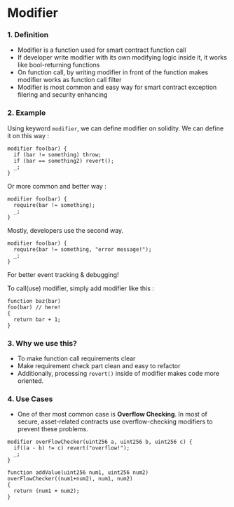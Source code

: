 # Modifier

### 1. Definition
  - Modifier is a function used for smart contract function call
  - If developer write modifier with its own modifying logic inside it, it works like bool-returning functions
  - On function call, by writing modifier in front of the function makes modifier works as function call filter
  - Modifier is most common and easy way for smart contract exception filering and security enhancing

### 2. Example
Using keyword <code>modifier</code>, we can define modifier on solidity.
We can define it on this way :
<pre><code>modifier foo(bar) {
  if (bar != something) throw; 
  if (bar == something2) revert();
  _;
}</code></pre>
Or more common and better way :
<pre><code>modifier foo(bar) {
  require(bar != something); 
  _;
}</code></pre>
Mostly, developers use the second way.
<pre><code>modifier foo(bar) {
  require(bar != something, "error message!"); 
  _;
}</code></pre>
For better event tracking & debugging!

To call(use) modifier, simply add modifier like this :
<pre><code>function baz(bar) 
foo(bar) // here!
{
  return bar + 1;
}</code></pre>

### 3. Why we use this?
  - To make function call requirements clear
  - Make requirement check part clean and easy to refactor
  - Additionally, processing <code>revert()</code> inside of modifier makes code more oriented.

### 4. Use Cases
  - One of ther most common case is **Overflow Checking**. In most of secure, asset-related contracts use overflow-checking modifiers to prevent these problems.
<pre><code>modifier overFlowChecker(uint256 a, uint256 b, uint256 c) {
  if((a - b) != c) revert("overflow!");
  _;
}

function addValue(uint256 num1, uint256 num2)
overFlowChecker((num1+num2), num1, num2)
{
  return (num1 + num2);
}</code></pre>